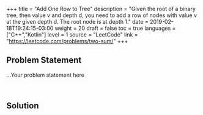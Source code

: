 +++
title = "Add One Row to Tree"
description = "Given the root of a binary tree, then value v and depth d, you need to add a row of nodes with value v at the given depth d. The root node is at depth 1."
date = 2019-02-18T19:24:15-03:00
weight = 20
draft = false
toc = true
languages = ["C++","Kotlin"]
level = 1
source = "LeetCode"
link = "https://leetcode.com/problems/two-sum/"
+++
<h2 class="title is-5"> Problem Statement </h2>

...Your problem statement here

<br/>
<h2 class="title is-5"> Solution </h2>
